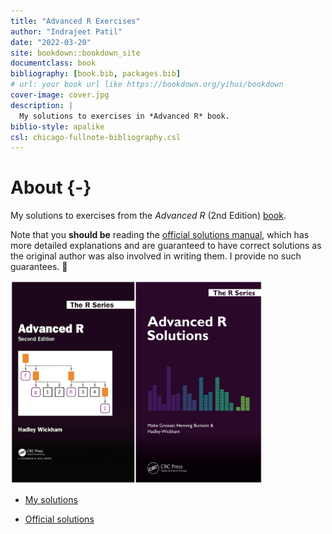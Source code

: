 ```yaml
--- 
title: "Advanced R Exercises"
author: "Indrajeet Patil"
date: "2022-03-20"
site: bookdown::bookdown_site
documentclass: book
bibliography: [book.bib, packages.bib]
# url: your book url like https://bookdown.org/yihui/bookdown
cover-image: cover.jpg
description: |
  My solutions to exercises in *Advanced R* book.
biblio-style: apalike
csl: chicago-fullnote-bibliography.csl
---
```


# About {-}

My solutions to exercises from the _Advanced R_ (2nd Edition) [book](https://adv-r.hadley.nz/).

Note that you **should be** reading the [official solutions manual](https://advanced-r-solutions.rbind.io/index.html), which has more detailed explanations and are guaranteed to have correct solutions as the original author was also involved in writing them. I provide no such guarantees. 😬

<img src="assets/combined.jpg" width="80%" />

- [My solutions](https://github.com/IndrajeetPatil/Advanced-R-exercises)

- [Official solutions](https://advanced-r-solutions.rbind.io/index.html)
